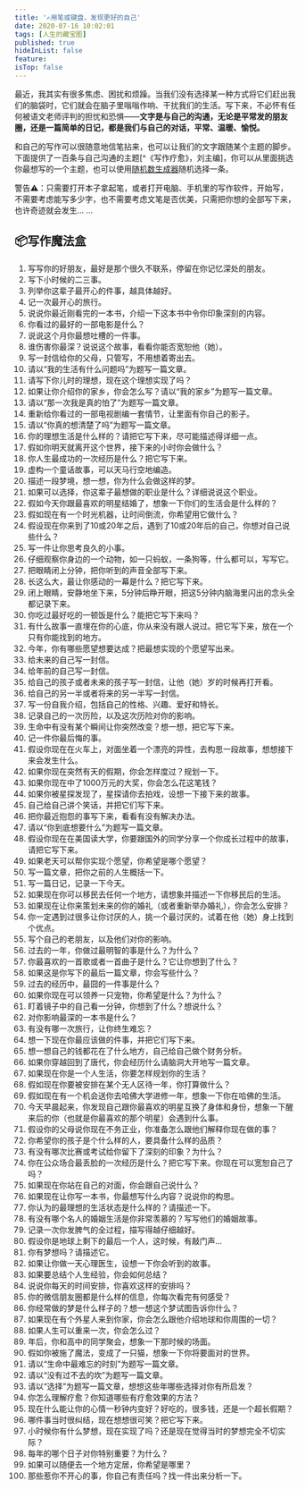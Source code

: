 ```yaml
---
title: '✍用笔或键盘，发现更好的自己'
date: 2020-07-16 10:02:01
tags: [人生的藏宝图]
published: true
hideInList: false
feature: 
isTop: false
---
```

最近，我其实有很多焦虑、困扰和烦躁。当我们没有选择某一种方式将它们赶出我们的脑袋时，它们就会在脑子里嗡嗡作响、干扰我们的生活。写下来，不必怀有任何被语文老师评判的担忧和恐惧——**文字是与自己的沟通，无论是平常发的朋友圈，还是一篇简单的日记，都是我们与自己的对话，平常、温暖、愉悦。**


和自己的写作可以很随意地信笔拈来，也可以让我们的文字跟随某个主题的脚步。下面提供了一百条与自己沟通的主题[^《写作疗愈》，刘主编]，你可以从里面挑选你最想写的一个主题，也可以使用[随机数生成器](https://tool.520101.com/calculator/suijishu/)随机选择一条。

警告⚠：只需要打开本子拿起笔，或者打开电脑、手机里的写作软件，开始写，不需要考虑能写多少字，也不需要考虑文笔是否优美，只需把你想的全部写下来，也许奇迹就会发生… …

## 📦写作魔法盒

1. 写写你的好朋友，最好是那个很久不联系，停留在你记忆深处的朋友。
2. 写下小时候的二三事。
3. 列举你这辈子最开心的件事，越具体越好。
4. 记一次最开心的旅行。
5. 说说你最近刚看完的一本书，介绍一下这本书中令你印象深刻的内容。
6. 你看过的最好的一部电影是什么？
7. 说说这个月你最想吐槽的一件事。
8. 谁伤害你最深？说说这个故事，看看你能否宽恕他（她）。
9. 写一封信给你的父母，只管写，不用想着寄出去。
10. 请以“我的生活有什么问题吗”为题写一篇文章。
11. 请写下你儿时的理想，现在这个理想实现了吗？
12. 如果让你介绍你的家乡，你会怎么写？请以“我的家乡”为题写一篇文章。
13. 请以“那一次我是真的怕了”为题写一篇文章。
14. 重新给你看过的一部电视剧编一套情节，让里面有你自己的影子。
15. 请以“你真的想清楚了吗”为题写一篇文章。
16. 你的理想生活是什么样的？请把它写下来，尽可能描述得详细一点。
17. 假如你明天就离开这个世界，接下来的小时你会做什么？
18. 你人生最成功的一次经历是什么？把它写下来。
19. 虚构一个童话故事，可以天马行空地编造。
20. 描述一段梦境，想一想，你为什么会做这样的梦。
21. 如果可以选择，你这辈子最想做的职业是什么？详细说说这个职业。
22. 假如今天你跟最喜欢的明星结婚了，想象一下你们的生活会是什么样的？
23. 假如现在有一个时光机器，让时间倒流，你希望用它做什么？
24. 假设现在你来到了10或20年之后，遇到了10或20年后的自己，你想对自己说些什么？
25. 写一件让你思考良久的小事。
26. 仔细观察你身边的一个动物，如一只蚂蚁，一条狗等，什么都可以，写写它。
27. 把眼睛闭上分钟，把你听到的声音全部写下来。
28. 长这么大，最让你感动的一幕是什么？把它写下来。
29. 闭上眼睛，安静地坐下来，5分钟后睁开眼，把这5分钟内脑海里闪出的念头全都记录下来。
30. 你吃过最好吃的一顿饭是什么？能把它写下来吗？
31. 有什么故事一直埋在你的心底，你从来没有跟人说过。把它写下来，放在一个只有你能找到的地方。
32. 今年，你有哪些愿望想要达成？把最想实现的个愿望写出来。
33. 给未来的自己写一封信。
34. 给年前的自己写一封信。
35. 给自己的孩子或者未来的孩子写一封信，让他（她）岁的时候再打开看。
36. 给自己的另一半或者将来的另一半写一封信。
37. 写一份自我介绍，包括自己的性格、兴趣、爱好和特长。
38. 记录自己的一次历险，以及这次历险对你的影响。
39. 生命中有没有某个瞬间让你突然改变？想一想，把它写下来。
40. 记一件你最后悔的事。
41. 假设你现在在火车上，对面坐着一个漂亮的异性，去构思一段故事，想想接下来会发生什么。
42. 如果你现在突然有天的假期，你会怎样度过？规划一下。
43. 如果你现在中了1000万元的大奖，你会怎么花这笔钱？
44. 如果你被星探发现了，星探请你去拍戏，设想一下接下来的故事。
45. 自己给自己讲个笑话，并把它们写下来。
46. 把你最近抱怨的事写下来，看看有没有解决办法。
47. 请以“你到底想要什么”为题写一篇文章。
48. 假设你现在在美国读大学，你要跟国外的同学分享一个你成长过程中的故事，请把它写下来。
49. 如果老天可以帮你实现个愿望，你希望是哪个愿望？
50. 写一篇文章，把你之前的人生概括一下。
51. 写一篇日记，记录一下今天。
52. 如果现在你可以移民去任何一个地方，请想象并描述一下你移民后的生活。
53. 如果现在让你来策划未来的你的婚礼（或者重新举办婚礼），你会怎么安排？
54. 你一定遇到过很多让你讨厌的人，挑一个最讨厌的，试着在他（她）身上找到个优点。
55. 写个自己的老朋友，以及他们对你的影响。
56. 过去的一年，你做过最明智的事是什么？为什么？
57. 你最喜欢的一首歌或者一首曲子是什么？它让你想到了什么？
58. 如果这是你写下的最后一篇文章，你会写些什么？
59. 过去的经历中，最囧的一件事是什么？
60. 如果你现在可以领养一只宠物，你希望是什么？为什么？
61. 盯着镜子中的自己看一分钟，你想到了什么？想说什么？
62. 对你影响最深的一本书是什么？
63. 有没有哪一次旅行，让你终生难忘？
64. 想一下现在你最应该做的件事，并把它们写下来。
65. 想一想自己的钱都花在了什么地方，自己给自己做个财务分析。
66. 如果你穿越回到了唐代，你会经历什么请脑洞大开地写一篇文章。
67. 如果现在你是一个人生活，你要怎样规划你的生活？
68. 假如现在你要被安排在某个无人区待一年，你打算做什么？
69. 假如现在有一个机会送你去哈佛大学进修一年，想象一下你在哈佛的生活。
70. 今天早晨起来，你发现自己跟你最喜欢的明星互换了身体和身份，想象一下醒来后的你（也就是你最喜欢的那个明星）会遇到什么事。
71. 假设你的父母说你现在不务正业，你准备怎么跟他们解释你现在做的事？
72. 你希望你的孩子是个什么样的人，要具备什么样的品质？
73. 有没有哪次比赛或考试给你留下了深刻的印象？为什么？
74. 你在公众场合最丢脸的一次经历是什么？把它写下来。你现在可以宽恕自己了吗？
75. 如果现在你站在自己的对面，你会跟自己说什么？
76. 如果现在让你写一本书，你最想写什么内容？说说你的构思。
77. 你认为的最理想的生活状态是什么样的？请描述一下。
78. 有没有哪个名人的婚姻生活是你非常羡慕的？写写他们的婚姻故事。
79. 记录一次你发脾气的全过程，描写得越仔细越好。
80. 假设你是地球上剩下的最后一个人，这时候，有敲门声…
81. 你有梦想吗？请描述它。
82. 如果让你做一天心理医生，设想一下你会听到的故事。
83. 如果要总结个人生经验，你会如何总结？
84. 说说你每天的时间安排，你喜欢这样的安排吗？
85. 你的微信朋友圈都是什么样的信息，你每次看完有何感受？
86. 你经常做的梦是什么样子的？想一想这个梦试图告诉你什么？
87. 如果现在有个外星人来到你家，你会怎么跟他介绍地球和你周围的一切？
88. 如果人生可以重来一次，你会怎么过？
89. 年后，你和高中的同学聚会，想象一下那时候的场面。
90. 假如你被施了魔法，变成了一只猫，想象一下你将要面对的世界。
91. 请以“生命中最难忘的时刻”为题写一篇文章。
92. 请以“没有过不去的坎”为题写一篇文章。
93. 请以“选择”为题写一篇文章，想想这些年哪些选择对你有所启发？
94. 你怎么理解疗愈？你知道哪些有疗愈效果的方法？
95. 现在什么能让你的心情一秒钟内变好？好吃的，很多钱，还是一个超长假期？
96. 哪件事当时很纠结，现在想想很可笑？把它写下来。
97. 小时候你有什么梦想，现在实现了吗？还是现在觉得当时的梦想完全不切实际？
98. 每年的哪个日子对你特别重要？为什么？
99. 如果可以随便去一个地方定居，你希望是哪里？
100. 那些惹你不开心的事，你自己有责任吗？找一件出来分析一下。
